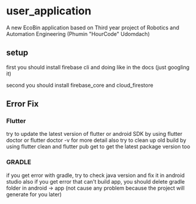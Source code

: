 # user_application

A new EcoBin application based on Third year project of Robotics and Automation Engineering (Phumin "HourCode" Udomdach)

## setup

first you should install firebase cli and doing like in the docs (just googling it)

second you should install firebase_core and cloud_firestore


## Error Fix

### Flutter
try to update the latest version of flutter or android SDK by using flutter doctor or flutter doctor -v for more detail
also try to clean up old build by using flutter clean and flutter pub get to get the latest package version too

### GRADLE
if you get error with gradle, try to check java version and fix it in android studio
also if you get error that can't build app, you should delete gradle folder in android -> app (not cause any problem because the project will generate for you later)

